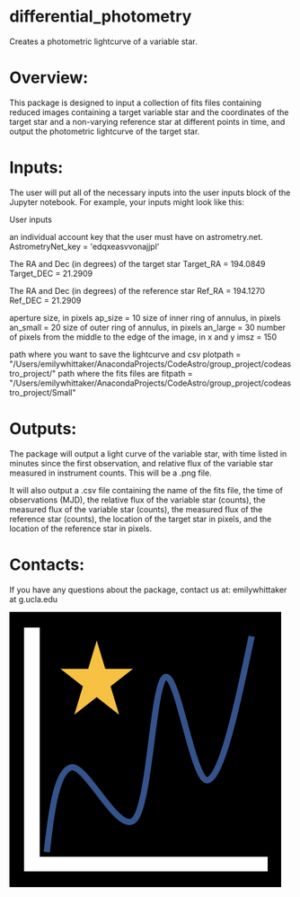 # differential_photometry

Creates a photometric lightcurve of a variable star.


# Overview:
This package is designed to input a collection of fits files containing 
reduced images containing a target variable star and the coordinates of the 
target star and a non-varying reference star at different points in time, and
output the photometric lightcurve of the target star.  


# Inputs: 
The user will put all of the necessary inputs into the user inputs 
block of the Jupyter notebook.  For example, your inputs might look
like this:

User inputs

an individual account key that the user must have on astrometry.net.
AstrometryNet_key = 'edqxeasvvonajjpl'   

The RA and Dec (in degrees) of the target star
Target_RA = 194.0849 
Target_DEC = 21.2909

The RA and Dec (in degrees) of the reference star
Ref_RA = 194.1270
Ref_DEC = 21.2909

aperture size, in pixels
ap_size = 10 
size of inner ring of annulus, in pixels
an_small = 20 
size of outer ring of annulus, in pixels
an_large = 30 
number of pixels from the middle to the edge of the image, in x and y
imsz = 150 

path where you want to save the lightcurve and csv
plotpath = "/Users/emilywhittaker/AnacondaProjects/CodeAstro/group_project/codeastro_project/" 
path where the fits files are
fitpath = "/Users/emilywhittaker/AnacondaProjects/CodeAstro/group_project/codeastro_project/Small" 


# Outputs:
The package will output a light curve of the variable star, with 
time listed in minutes since the first observation, and relative flux 
of the variable star measured in instrument counts.  This will be a 
.png file.

It will also output a .csv file containing the name of the fits file, the 
time of observations (MJD), the relative flux of the variable star (counts), 
the measured flux of the variable star (counts), the measured flux of the 
reference star (counts), the location of the target star in pixels, and the 
location of the reference star in pixels.


# Contacts:
If you have any questions about the package, contact us at:
emilywhittaker at g.ucla.edu

![logo](https://github.com/emilywhittaker1/codeastro_project/blob/main/differential_photometry_logo.png?raw=true)